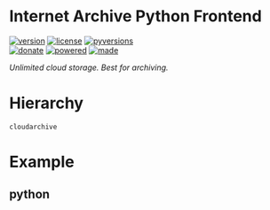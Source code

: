 # Internet Archive Python Frontend

<badges>[![version](https://img.shields.io/pypi/v/cloudarchive.svg)](https://pypi.org/project/cloudarchive/)
[![license](https://img.shields.io/pypi/l/cloudarchive.svg)](https://pypi.org/project/cloudarchive/)
[![pyversions](https://img.shields.io/pypi/pyversions/cloudarchive.svg)](https://pypi.org/project/cloudarchive/)  
[![donate](https://img.shields.io/badge/Donate-Paypal-0070ba.svg)](https://paypal.me/foxe6)
[![powered](https://img.shields.io/badge/Powered%20by-UTF8-red.svg)](https://paypal.me/foxe6)
[![made](https://img.shields.io/badge/Made%20with-PyCharm-red.svg)](https://paypal.me/foxe6)
</badges>

<i>Unlimited cloud storage. Best for archiving.</i>

# Hierarchy

```
cloudarchive
```

# Example

## python
```python

```
